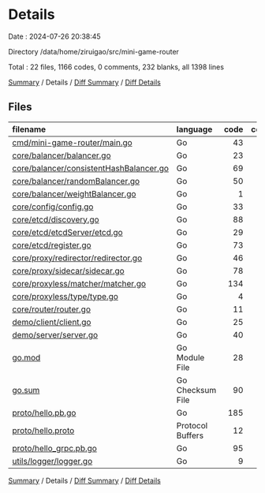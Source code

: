 # Details

Date : 2024-07-26 20:38:45

Directory /data/home/ziruigao/src/mini-game-router

Total : 22 files,  1166 codes, 0 comments, 232 blanks, all 1398 lines

[Summary](results.md) / Details / [Diff Summary](diff.md) / [Diff Details](diff-details.md)

## Files
| filename | language | code | comment | blank | total |
| :--- | :--- | ---: | ---: | ---: | ---: |
| [cmd/mini-game-router/main.go](/cmd/mini-game-router/main.go) | Go | 43 | 0 | 9 | 52 |
| [core/balancer/balancer.go](/core/balancer/balancer.go) | Go | 23 | 0 | 5 | 28 |
| [core/balancer/consistentHashBalancer.go](/core/balancer/consistentHashBalancer.go) | Go | 69 | 0 | 16 | 85 |
| [core/balancer/randomBalancer.go](/core/balancer/randomBalancer.go) | Go | 50 | 0 | 15 | 65 |
| [core/balancer/weightBalancer.go](/core/balancer/weightBalancer.go) | Go | 1 | 0 | 1 | 2 |
| [core/config/config.go](/core/config/config.go) | Go | 33 | 0 | 9 | 42 |
| [core/etcd/discovery.go](/core/etcd/discovery.go) | Go | 88 | 0 | 15 | 103 |
| [core/etcd/etcdServer/etcd.go](/core/etcd/etcdServer/etcd.go) | Go | 29 | 0 | 6 | 35 |
| [core/etcd/register.go](/core/etcd/register.go) | Go | 73 | 0 | 11 | 84 |
| [core/proxy/redirector/redirector.go](/core/proxy/redirector/redirector.go) | Go | 46 | 0 | 11 | 57 |
| [core/proxy/sidecar/sidecar.go](/core/proxy/sidecar/sidecar.go) | Go | 78 | 0 | 19 | 97 |
| [core/proxyless/matcher/matcher.go](/core/proxyless/matcher/matcher.go) | Go | 134 | 0 | 37 | 171 |
| [core/proxyless/type/type.go](/core/proxyless/type/type.go) | Go | 4 | 0 | 2 | 6 |
| [core/router/router.go](/core/router/router.go) | Go | 11 | 0 | 4 | 15 |
| [demo/client/client.go](/demo/client/client.go) | Go | 25 | 0 | 6 | 31 |
| [demo/server/server.go](/demo/server/server.go) | Go | 40 | 0 | 10 | 50 |
| [go.mod](/go.mod) | Go Module File | 28 | 0 | 5 | 33 |
| [go.sum](/go.sum) | Go Checksum File | 90 | 0 | 1 | 91 |
| [proto/hello.pb.go](/proto/hello.pb.go) | Go | 185 | 0 | 26 | 211 |
| [proto/hello.proto](/proto/hello.proto) | Protocol Buffers | 12 | 0 | 4 | 16 |
| [proto/hello_grpc.pb.go](/proto/hello_grpc.pb.go) | Go | 95 | 0 | 16 | 111 |
| [utils/logger/logger.go](/utils/logger/logger.go) | Go | 9 | 0 | 4 | 13 |

[Summary](results.md) / Details / [Diff Summary](diff.md) / [Diff Details](diff-details.md)